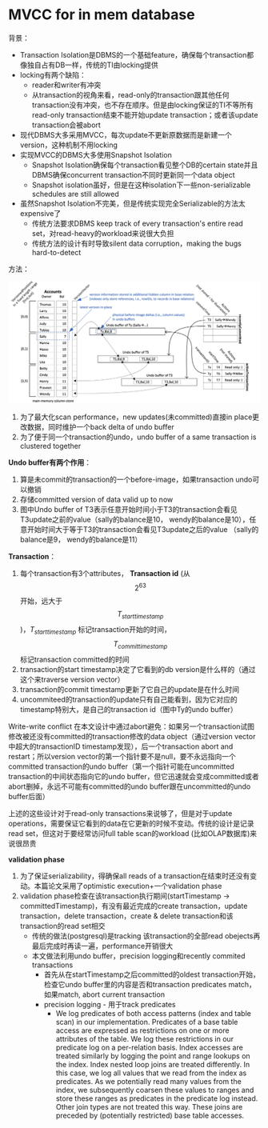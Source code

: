 # MVCC for in mem database

背景：

- Transaction Isolation是DBMS的一个基础feature，确保每个transaction都像独自占有DB一样，传统的TI由locking提供
- locking有两个缺陷：
  - reader和writer有冲突
  - 从transaction的视角来看，read-only的transaction跟其他任何transaction没有冲突，也不存在顺序。但是由locking保证的TI不等所有read-only transaction结束不能开始update transaction；或者该update transaction会被abort
- 现代DBMS大多采用MVCC，每次update不更新原数据而是新建一个version，这种机制不用locking
- 实现MVCC的DBMS大多使用Snapshot Isolation
  - Snapshot Isolation确保每个transaction看见整个DB的certain state并且DBMS确保concurrent transaction不同时更新同一个data object
  - Snapshot isolation虽好，但是在这种isolation下一些non-serializable schedules are still allowed
- 虽然Snapshot Isolation不完美，但是传统实现完全Serializable的方法太expensive了
  - 传统方法要求DBMS keep track of every transaction's entire read set，对read-heavy的workload来说很大负担
  - 传统方法的设计有时导致silent data corruption，making the bugs hard-to-detect

方法：

![image-20231104152638303](./img/mvcc.png)

1. 为了最大化scan performance，new updates(未committed)直接in place更改数据，同时维护一个back delta of undo buffer
2. 为了便于同一个transaction的undo，undo buffer of a same transaction is clustered together

**Undo buffer有两个作用**：

1. 算是未commit的transaction的一个before-image，如果transaction undo可以撤销
2. 存储committed version of data valid up to now
3. 图中Undo buffer of T3表示任意开始时间小于T3的transaction会看见T3update之前的value（sally的balance是10， wendy的balance是10），任意开始时间大于等于T3的transaction会看见T3update之后的value （sally的balance是9， wendy的balance是11）

**Transaction**：

1. 每个transaction有3个attributes， **Transaction id** (从$$2^{63}$$开始，远大于$$T_{starttimestamp}$$)，$T_{starttimestamp}$ 标记transaction开始的时间，$$T_{committimestamp}$$标记transaction committed的时间
2. transaction的start timestamp决定了它看到的db version是什么样的（通过这个来traverse version vector）
3. transaction的commit timestamp更新了它自己的update是在什么时间
4. uncommiteed的transaction的update只有自己能看到，因为它对应的timestamp特别大，是自己的transaction id（图中Ty的undo buffer）



Write-write conflict 在本文设计中通过abort避免：如果另一个transaction试图修改被还没有committed的transaction修改的data object（通过version vector中超大的transactionID timestamp发现），后一个transaction abort and restart；所以version vector的第一个指针要不是null，要不永远指向一个committed transaction的undo buffer（第一个指针可能在uncommitted transaction的中间状态指向它的undo buffer，但它迅速就会变成committed或者abort删掉，永远不可能有committed的undo buffer跟在uncommitted的undo buffer后面）



上述的这些设计对于read-only transactions来说够了，但是对于update operations，需要保证它看到的data在它更新的时候不变动。传统的设计是记录read set，但这对于要经常访问full table scan的workload (比如OLAP数据库)来说很昂贵



**validation phase**

1. 为了保证serializability，得确保all reads of a transaction在结束时还没有变动。本篇论文采用了optimistic execution+一个validation phase
2. validation phase检查在该transaction执行期间(startTimestamp -> committedTimestamp)，有没有最近完成的create transaction，update transaction，delete transaction，create & delete transaction和该transaction的read set相交
   - 传统的做法(postgresql)是tracking 该transaction的全部read obejects再最后完成时再读一遍，performance开销很大
   - 本文做法利用undo buffer，precision logging和recently commited transactions
     - 首先从在startTimestamp之后committed的oldest transaction开始，检查它undo buffer里的内容是否和transaction predicates match，如果match, abort current transaction
     - precision logging - 用于track predicates
       - We log predicates of both access patterns (index and table scan) in our implementation. Predicates of a base table access are expressed as restrictions on one or more attributes of the table. We log these restrictions in our predicate log on a per-relation basis. Index accesses are treated similarly by logging the point and range lookups on the index. Index nested loop joins are treated differently. In this case, we log all values that we read from the index as predicates. As we potentially read many values from the index, we subsequently coarsen these values to ranges and store these ranges as predicates in the predicate log instead. Other join types are not treated this way. These joins are preceded by (potentially restricted) base table accesses.






